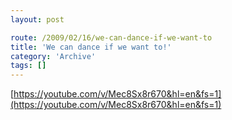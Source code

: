 ```yaml
---
layout: post

route: /2009/02/16/we-can-dance-if-we-want-to
title: 'We can dance if we want to!'
category: 'Archive'
tags: []
---
```


[https://youtube.com/v/Mec8Sx8r670&hl=en&fs=1](https://youtube.com/v/Mec8Sx8r670&hl=en&fs=1)
